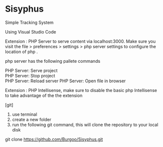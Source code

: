 # Sisyphus
Simple Tracking System

Using Visual Studio Code

Extension : PHP Server to serve content via localhost:3000. Make sure you visit the file > preferences > settings > php server 
settings to configure the location of php .

php server has the following pallete commands 

PHP Server: Serve project	
PHP Server: Stop project	
PHP Server: Reload server
PHP Server: Open file in browser


Extension : PHP Intellisense, make sure to disable the basic php Intellisense to take advantage of the the extension

[git]

1. use terminal 
2. create a new folder
3. run the following git command, this will clone the repository to your local disk

git clone https://github.com/Burgoo/Sisyphus.git


